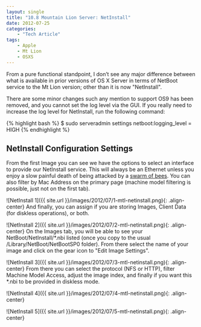 ```yaml
---
layout: single
title: "10.8 Mountain Lion Server: NetInstall"
date: 2012-07-25
categories:
    - "Tech Article"
tags:
    - Apple
    - Mt Lion
    - OSXS
---
```

From a pure functional standpoint, I don’t see any major difference between what is available in prior versions of OS X Server in terms of NetBoot service to the Mt Lion version; other than it is now "NetInstall".

There are some minor changes such any mention to support OS9 has been removed, and you cannot set the log level via the GUI. If you really need to increase the log level for NetInstall, run the following command:

{% highlight bash %}
$ sudo serveradmin settings netboot:logging_level = HIGH
{% endhighlight %}

NetInstall Configuration Settings
---
From the first Image you can see we have the options to select an interface to provide our NetInstall service. This will always be an Ethernet unless you enjoy a slow painful death of being attacked by a [swarm of bees][HT1865]. You can also filter by Mac Address on the primary page (machine model filtering is possible, just not on the first tab).

[HT1865]: https://web.archive.org/web/20140105015852/http://support.apple.com/kb/HT1865

![NetInstall 1]({{ site.url }}/images/2012/07/1-mtl-netinstall.png){: .align-center}
And finally, you can assign if you are storing Images, Client Data (for diskless operations), or both.

![NetInstall 2]({{ site.url }}/images/2012/07/2-mtl-netinstall.png){: .align-center}
On the Images tab, you will be able to see your NetBoot/NetInstall/*.nbi listed (once you copy to the usual /Library/NetBoot/NetBootSP0 folder). From there select the name of your image and click on the gear icon to "Edit Image Settings".

![NetInstall 3]({{ site.url }}/images/2012/07/3-mtl-netinstall.png){: .align-center}
From there you can select the protocol (NFS or HTTP), filter Machine Model Access, adjust the image index, and finally if you want this *.nbi to be provided in diskless mode.

![NetInstall 4]({{ site.url }}/images/2012/07/4-mtl-netinstall.png){: .align-center}

![NetInstall 5]({{ site.url }}/images/2012/07/5-mtl-netinstall.png){: .align-center}
